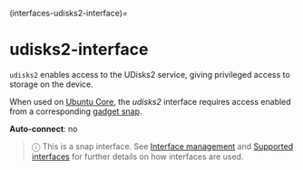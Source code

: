 (interfaces-udisks2-interface)=
# udisks2-interface

`udisks2` enables access to the UDisks2 service, giving privileged access to storage on the device.

When used on [Ubuntu Core](https://ubuntu.com/core/docs), the _udisks2_ interface requires access enabled from a corresponding [gadget snap](https://ubuntu.com/core/docs/gadget-snaps).

**Auto-connect**: no

> ⓘ  This is a snap interface. See [Interface management](/) and [Supported interfaces](/interfaces/index) for further details on how interfaces are used.

